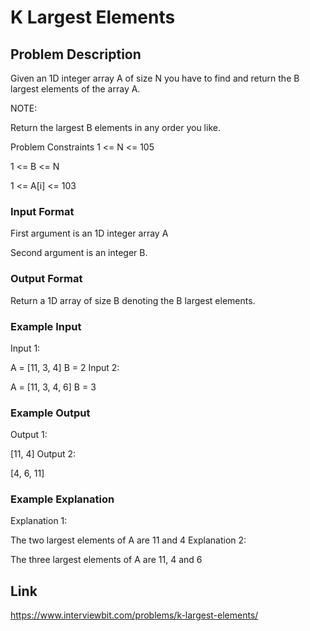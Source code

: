 # K Largest Elements

## Problem Description

Given an 1D integer array A of size N you have to find and return the B largest elements of the array A.

NOTE:

Return the largest B elements in any order you like.


Problem Constraints
1 <= N <= 105

1 <= B <= N

1 <= A[i] <= 103



### Input Format
First argument is an 1D integer array A

Second argument is an integer B.



### Output Format
Return a 1D array of size B denoting the B largest elements.



### Example Input
Input 1:

 A = [11, 3, 4]
 B = 2
Input 2:

 A = [11, 3, 4, 6]
 B = 3


### Example Output
Output 1:

 [11, 4]
Output 2:

 [4, 6, 11]


### Example Explanation
Explanation 1:

 The two largest elements of A are 11 and 4
Explanation 2:

 The three largest elements of A are 11, 4 and 6

## Link

https://www.interviewbit.com/problems/k-largest-elements/